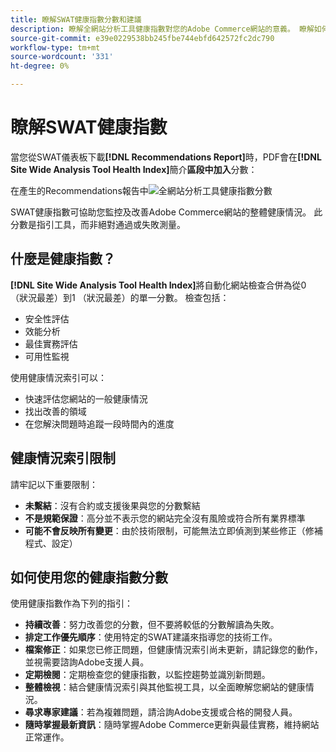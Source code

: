 ```yaml
---
title: 瞭解SWAT健康指數分數和建議
description: 瞭解全網站分析工具健康指數對您的Adobe Commerce網站的意義。 瞭解如何解讀分數並有效使用建議。
source-git-commit: e39e0229538bb245fbe744ebfd642572fc2dc790
workflow-type: tm+mt
source-wordcount: '331'
ht-degree: 0%

---
```


# 瞭解SWAT健康指數

當您從SWAT儀表板下載&#x200B;**[!DNL Recommendations Report]**&#x200B;時，PDF會在&#x200B;**[!DNL Site Wide Analysis Tool Health Index]**&#x200B;簡介&#x200B;**區段中加入**&#x200B;分數：

在產生的Recommendations報告中![全網站分析工具健康指數分數](https://git.corp.adobe.com/AdobeDocs/commerce-operations.en/assets/38345/cf56a076-e5a8-488d-927d-a3989966a089)

SWAT健康指數可協助您監控及改善Adobe Commerce網站的整體健康情況。 此分數是指引工具，而非絕對通過或失敗測量。

## 什麼是健康指數？

**[!DNL Site Wide Analysis Tool Health Index]**&#x200B;將自動化網站檢查合併為從0 （狀況最差）到1 （狀況最差）的單一分數。 檢查包括：

- 安全性評估
- 效能分析
- 最佳實務評估
- 可用性監視

使用健康情況索引可以：

- 快速評估您網站的一般健康情況
- 找出改善的領域
- 在您解決問題時追蹤一段時間內的進度

## 健康情況索引限制

請牢記以下重要限制：

- **未繫結**：沒有合約或支援後果與您的分數繫結
- **不是規範保證**：高分並不表示您的網站完全沒有風險或符合所有業界標準
- **可能不會反映所有變更**：由於技術限制，可能無法立即偵測到某些修正（修補程式、設定）

## 如何使用您的健康指數分數

使用健康指數作為下列的指引：

- **持續改善**：努力改善您的分數，但不要將較低的分數解讀為失敗。
- **排定工作優先順序**：使用特定的SWAT建議來指導您的技術工作。
- **檔案修正**：如果您已修正問題，但健康情況索引尚未更新，請記錄您的動作，並視需要諮詢Adobe支援人員。
- **定期檢閱**：定期檢查您的健康指數，以監控趨勢並識別新問題。
- **整體檢視**：結合健康情況索引與其他監視工具，以全面瞭解您網站的健康情況。
- **尋求專家建議**：若為複雜問題，請洽詢Adobe支援或合格的開發人員。
- **隨時掌握最新資訊**：隨時掌握Adobe Commerce更新與最佳實務，維持網站正常運作。
